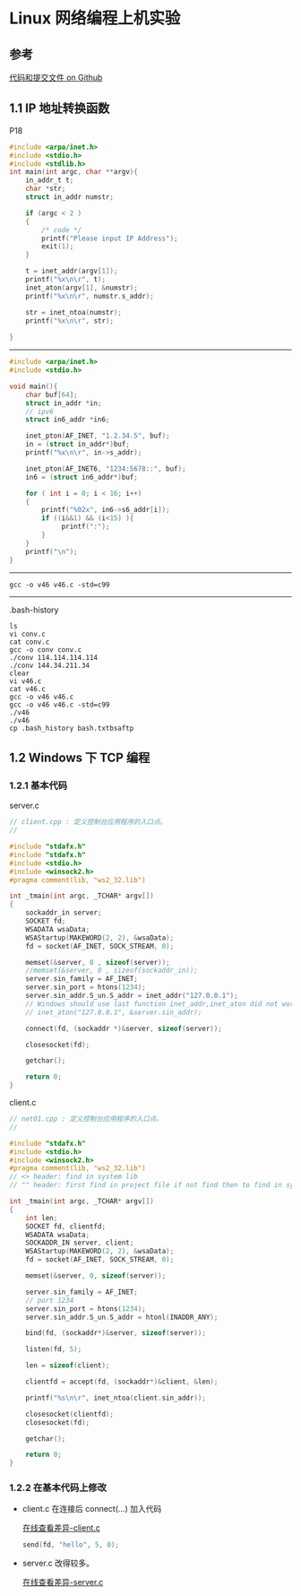 # Linux 网络编程上机实验

## 参考

[代码和提交文件 on Github ](https://github.com/chengziqaq/Note/tree/master/cs/Linux/linuxNetCode)

## 1.1 IP 地址转换函数

P18

```c
#include <arpa/inet.h>
#include <stdio.h>
#include <stdlib.h>
int main(int argc, char **argv){
    in_addr_t t;
    char *str;
    struct in_addr numstr;

    if (argc < 2 )
    {
        /* code */
        printf("Please input IP Address");
        exit(1);
    }

    t = inet_addr(argv[1]);
    printf("%x\n\r", t);
    inet_aton(argv[1], &numstr);
    printf("%x\n\r", numstr.s_addr);

    str = inet_ntoa(numstr);
    printf("%x\n\r", str);
    
}
```

-----

```c
#include <arpa/inet.h>
#include <stdio.h>

void main(){
    char buf[64];
    struct in_addr *in;
    // ipv6
    struct in6_addr *in6;

    inet_pton(AF_INET, "1.2.34.5", buf);
    in = (struct in_addr*)buf;
    printf("%x\n\r", in->s_addr);

    inet_pton(AF_INET6, "1234:5678::", buf);
    in6 = (struct in6_addr*)buf;

    for ( int i = 0; i < 16; i++)
    {
        printf("%02x", in6->s6_addr[i]);
        if ((i&&1) && (i<15) ){
             printf(":");
        }
    }
    printf("\n");
}
```

----

```shell
gcc -o v46 v46.c -std=c99 
```

---

.bash-history

```shell
ls
vi conv.c
cat conv.c
gcc -o conv conv.c
./conv 114.114.114.114
./conv 144.34.211.34
clear
vi v46.c
cat v46.c
gcc -o v46 v46.c
gcc -o v46 v46.c -std=c99
./v46 
./v46 
cp .bash_history bash.txtbsaftp
```

## 1.2 Windows 下 TCP 编程

### 1.2.1 基本代码

server.c

```c
// client.cpp : 定义控制台应用程序的入口点。
//

#include "stdafx.h"
#include "stdafx.h"
#include <stdio.h>
#include <winsock2.h>
#pragma comment(lib, "ws2_32.lib")

int _tmain(int argc, _TCHAR* argv[])
{
	sockaddr_in server;
	SOCKET fd; 
	WSADATA wsaData;
	WSAStartup(MAKEWORD(2, 2), &wsaData);
	fd = socket(AF_INET, SOCK_STREAM, 0);

	memset(&server, 0 , sizeof(server));
	//memset(&server, 0 , sizeof(sockaddr_in));
	server.sin_family = AF_INET;
	server.sin_port = htons(1234);
	server.sin_addr.S_un.S_addr = inet_addr("127.0.0.1");
	// Windows should use last function inet_addr,inet_aton did not work
	// inet_aton("127.0.0.1", &server.sin_addr);

	connect(fd, (sockaddr *)&server, sizeof(server));

	closesocket(fd);

	getchar();

	return 0;
}

```

client.c

```C
// net01.cpp : 定义控制台应用程序的入口点。
//

#include "stdafx.h"
#include <stdio.h>
#include <winsock2.h>
#pragma comment(lib, "ws2_32.lib")
// <> header: find in system lib
// "" header: first find in project file if not find then to find in system lib

int _tmain(int argc, _TCHAR* argv[])
{
	int len;
	SOCKET fd, clientfd;
	WSADATA wsaData;
	SOCKADDR_IN server, client;
	WSAStartup(MAKEWORD(2, 2), &wsaData);
	fd = socket(AF_INET, SOCK_STREAM, 0);

	memset(&server, 0, sizeof(server));

	server.sin_family = AF_INET;
	// port 1234
	server.sin_port = htons(1234);
	server.sin_addr.S_un.S_addr = htonl(INADDR_ANY);

	bind(fd, (sockaddr*)&server, sizeof(server));

	listen(fd, 5);

	len = sizeof(client);

	clientfd = accept(fd, (sockaddr*)&client, &len);

	printf("%s\n\r", inet_ntoa(client.sin_addr));

	closesocket(clientfd);
	closesocket(fd);

	getchar();

	return 0;
}


```

### 1.2.2 在基本代码上修改

- client.c 在连接后 connect(...) 加入代码

  [在线查看差异-client.c](https://github.com/chengziqaq/Note/commit/97fe12120f81ce6f417bbfca52a1f9ac9342baf1#diff-9d9936830bb5c6ba0a8c19033d7bd4805a147e85e0b65a90ae0836412d8417de)

  ```c
  send(fd, "hello", 5, 0);
  ```

  

- server.c 改得较多。

  [在线查看差异-server.c](https://github.com/chengziqaq/Note/commit/34f9fbde14129218596575a093b52f380fa1e872#diff-9d9936830bb5c6ba0a8c19033d7bd4805a147e85e0b65a90ae0836412d8417de)